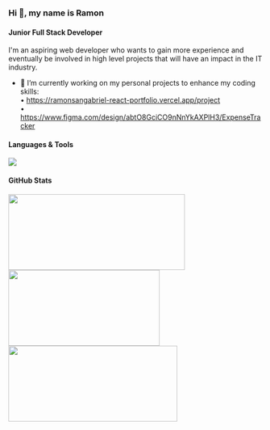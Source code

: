 ### Hi 👋, my name is Ramon
#### Junior Full Stack Developer
I'm an aspiring web developer who wants to gain more experience and eventually be involved in high level projects that will have an impact in the IT industry.

- 🔭 I’m currently working on my personal projects to enhance my coding skills:<br>
     • https://ramonsangabriel-react-portfolio.vercel.app/project<br>
     • https://www.figma.com/design/abtO8GciCO9nNnYkAXPlH3/ExpenseTracker<br>

#### Languages & Tools
<p align="left">
  <a href="https://skillicons.dev" text-decoration="none">
    <img src="https://skillicons.dev/icons?i=html,css,sass,javascript,react,nodejs,mongo,docker,figma,postman,vscode,git,github,notion,npm,codepen,redux&perline=12&theme=dark" />
  </a>
</p>

#### GitHub Stats
<a href="https://streak-stats.demolab.com/?user=RamonSanGabriel&show_icons=true&theme=radical" text_decoration="none">
  <img height=150 align="center" width=350 src="https://streak-stats.demolab.com/?user=RamonSanGabriel&show_icons=true&theme=radical"/>
</a>
<a href="https://github.com/RamonSanGabriel/convoychat&text_decoration=none">
  <img height=150 align="center" width=300  src="https://github-readme-stats.vercel.app/api/top-langs?username=RamonSanGabriel&layout=compact&langs_count=8" />
</a>
<a href="https://github-readme-stats.vercel.app/api?username=RamonSanGabriel&show_icons=true&theme=radical&text_decoration=none">
  <img height=150 align="center" width=335 src="https://github-readme-stats.vercel.app/api?username=RamonSanGabriel&show_icons=true&theme=radical"/>
</a>



